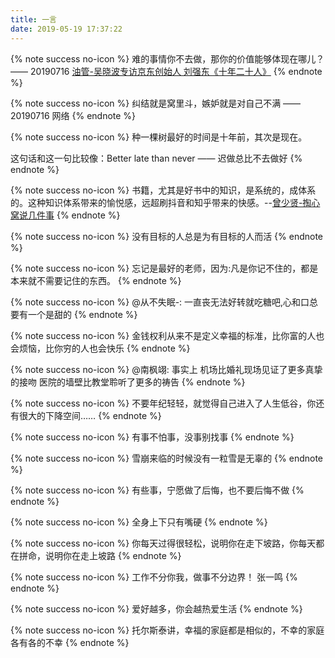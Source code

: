 ```yaml
---
title: 一言
date: 2019-05-19 17:37:22
---
```


{% note success no-icon %}
难的事情你不去做，那你的价值能够体现在哪儿？—— 20190716 [油管-吴晓波专访京东创始人 刘强东《十年二十人》](https://www.youtube.com/watch?v=HdF5pXeMjxg)
{% endnote %}

{% note success no-icon %}
纠结就是窝里斗，嫉妒就是对自己不满 —— 20190716 网络
{% endnote %}

{% note success no-icon %}
种一棵树最好的时间是十年前，其次是现在。

这句话和这一句比较像：Better late than never —— 迟做总比不去做好
{% endnote %}

{% note success no-icon %}
书籍，尤其是好书中的知识，是系统的，成体系的。这种知识体系带来的愉悦感，远超刷抖音和知乎带来的快感。--[曾少贤-掏心窝说几件事](https://mp.weixin.qq.com/s?__biz=MzI1MzUzNTc0NQ==&mid=2247489210&idx=1&sn=c5e67b4b972eb1711d1941ddef990531&chksm=e9d3a5d4dea42cc2b69a0282ee06b777e60b59cea7ff00088308a35f554e85f3340c32a82bb5&mpshare=1&scene=1&srcid=#rd)
{% endnote %}

{% note success no-icon %}
没有目标的人总是为有目标的人而活
{% endnote %}

{% note success no-icon %}
忘记是最好的老师，因为:凡是你记不住的，都是本来就不需要记住的东西。
{% endnote %}

{% note success no-icon %}
@从不失眠-: 一直丧无法好转就吃糖吧,心和口总要有一个是甜的
{% endnote %}

{% note success no-icon %}
金钱权利从来不是定义幸福的标准，比你富的人也会烦恼，比你穷的人也会快乐
{% endnote %}

{% note success no-icon %}
@南枫翊: 事实上  机场比婚礼现场见证了更多真挚的接吻  医院的墙壁比教堂聆听了更多的祷告
{% endnote %}

{% note success no-icon %}
不要年纪轻轻，就觉得自己进入了人生低谷，你还有很大的下降空间……
{% endnote %}

{% note success no-icon %}
有事不怕事，没事别找事
{% endnote %}

{% note success no-icon %}
雪崩来临的时候没有一粒雪是无辜的
{% endnote %}

{% note success no-icon %}
有些事，宁愿做了后悔，也不要后悔不做
{% endnote %}

{% note success no-icon %}
全身上下只有嘴硬
{% endnote %}

{% note success no-icon %}
你每天过得很轻松，说明你在走下坡路，你每天都在拼命，说明你在走上坡路
{% endnote %}

{% note success no-icon %}
工作不分你我，做事不分边界！   张一鸣
{% endnote %}

{% note success no-icon %}
爱好越多，你会越热爱生活
{% endnote %}

{% note success no-icon %}
托尔斯泰讲，幸福的家庭都是相似的，不幸的家庭各有各的不幸
{% endnote %}
